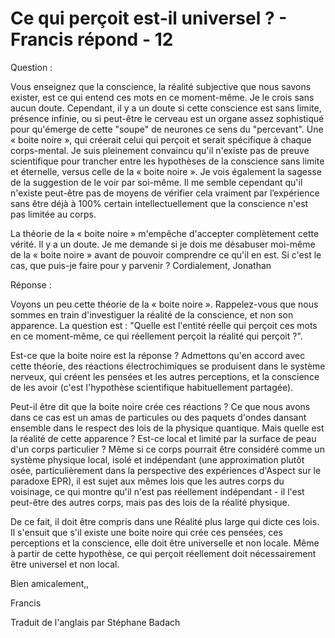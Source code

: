 # Ce qui perçoit est-il universel ? - Francis répond - 12

Question : 

Vous enseignez que la conscience, la r&eacute;alit&eacute; subjective que nous savons exister, est ce qui entend ces mots en ce moment-m&ecirc;me. Je le crois sans aucun doute. Cependant, il y a un doute si cette conscience est sans limite, pr&eacute;sence infinie, ou si peut-&ecirc;tre le cerveau est un organe assez sophistiqu&eacute; pour qu'&eacute;merge de cette &quot;soupe&quot; de neurones ce sens du &quot;percevant&quot;. Une &laquo;&nbsp;boite noire&nbsp;&raquo;, qui cr&eacute;erait celui qui per&ccedil;oit et serait sp&eacute;cifique &agrave; chaque corps-mental. Je suis pleinement convaincu qu'il n'existe pas de preuve scientifique pour trancher entre les hypoth&egrave;ses de la conscience sans limite et &eacute;ternelle, versus celle de la &laquo;&nbsp;boite noire&nbsp;&raquo;. Je vois &eacute;galement la sagesse de la suggestion de le voir par soi-m&ecirc;me. Il me semble cependant qu'il n'existe peut-&ecirc;tre pas de moyens de v&eacute;rifier cela vraiment par l&rsquo;exp&eacute;rience sans &ecirc;tre d&eacute;j&agrave; &agrave; 100% certain intellectuellement que la conscience n'est pas limit&eacute;e au corps. 

La th&eacute;orie de la &laquo;&nbsp;boite noire&nbsp;&raquo; m'emp&ecirc;che d'accepter compl&egrave;tement cette v&eacute;rit&eacute;. Il y a un doute. Je me demande si je dois me d&eacute;sabuser moi-m&ecirc;me de la &laquo;&nbsp;boite noire&nbsp;&raquo; avant de pouvoir comprendre ce qu'il en est. Si c'est le cas, que puis-je faire pour y parvenir ? Cordialement, Jonathan

R&eacute;ponse :

Voyons un peu cette th&eacute;orie de la &laquo;&nbsp;boite noire&nbsp;&raquo;. Rappelez-vous que nous sommes en train d'investiguer la r&eacute;alit&eacute; de la conscience, et non son apparence. La question est : &quot;Quelle est l'entit&eacute; r&eacute;elle qui per&ccedil;oit ces mots en ce moment-m&ecirc;me, ce qui r&eacute;ellement per&ccedil;oit la r&eacute;alit&eacute; qui per&ccedil;oit ?&quot;. 

Est-ce que la boite noire est la r&eacute;ponse ? Admettons qu'en accord avec cette th&eacute;orie, des r&eacute;actions &eacute;lectrochimiques se produisent dans le syst&egrave;me nerveux, qui cr&eacute;ent les pens&eacute;es et les autres perceptions, et la conscience de les avoir (c'est l'hypoth&egrave;se scientifique habituellement partag&eacute;e).

Peut-il &ecirc;tre dit que la boite noire cr&eacute;e ces r&eacute;actions ? Ce que nous avons dans ce cas est un amas de particules ou des paquets d'ondes dansant ensemble dans le respect des lois de la physique quantique. Mais quelle est la r&eacute;alit&eacute; de cette apparence ? Est-ce local et limit&eacute; par la surface de peau d'un corps particulier ? M&ecirc;me si ce corps pourrait &ecirc;tre consid&eacute;r&eacute; comme un syst&egrave;me physique local, isol&eacute; et ind&eacute;pendant (une approximation plut&ocirc;t os&eacute;e, particuli&egrave;rement dans la perspective des exp&eacute;riences d'Aspect sur le paradoxe EPR), il est sujet aux m&ecirc;mes lois que les autres corps du voisinage, ce qui montre qu'il n'est pas r&eacute;ellement ind&eacute;pendant - il l'est peut-&ecirc;tre des autres corps, mais pas des lois de la r&eacute;alit&eacute; physique. 

De ce fait, il doit &ecirc;tre compris dans une R&eacute;alit&eacute; plus large qui dicte ces lois. Il s'ensuit que s'il existe une boite noire qui cr&eacute;e ces pens&eacute;es, ces perceptions et la conscience, elle doit &ecirc;tre universelle et non locale. M&ecirc;me &agrave; partir de cette hypoth&egrave;se, ce qui per&ccedil;oit r&eacute;ellement doit n&eacute;cessairement &ecirc;tre universel et non local.

Bien amicalement,,

Francis

Traduit de l'anglais par St&eacute;phane Badach


